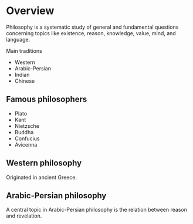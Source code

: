 # Overview

Philosophy is a systematic study of general and fundamental questions concerning topics like existence, reason, knowledge, value, mind, and language.  

Main traditions
- Western
- Arabic-Persian
- Indian
- Chinese

## Famous philosophers
- Plato
- Kant
- Nietzsche
- Buddha
- Confucius
- Avicenna

## Western philosophy
Originated in ancient Greece.  

## Arabic-Persian philosophy
A central topic in Arabic-Persian philosophy is the relation between reason and revelation.  